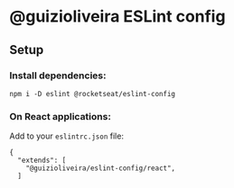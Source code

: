 # @guizioliveira ESLint config

## Setup
### Install dependencies:
```
npm i -D eslint @rocketseat/eslint-config

```
### On React applications:
Add to your `eslintrc.json` file:
```
{
  "extends": [
    "@guizioliveira/eslint-config/react", 
  ]
```